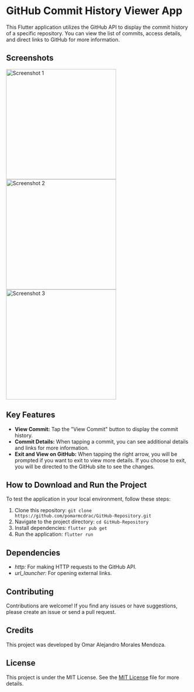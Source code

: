 # GitHub Commit History Viewer App

This Flutter application utilizes the GitHub API to display the commit history of a specific repository. You can view the list of commits, access details, and direct links to GitHub for more information.

## Screenshots

<img src="https://github.com/pomarmcdrac/GitHub-Repository/assets/99893187/64abd413-335f-4203-8fc9-0c484bcc285d" alt="Screenshot 1" width="300"/>
<img src="https://github.com/pomarmcdrac/GitHub-Repository/assets/99893187/25cd5efd-5742-4ff5-8f71-af87114381b7" alt="Screenshot 2" width="300"/>
<img src="https://github.com/pomarmcdrac/GitHub-Repository/assets/99893187/9f2da6ee-cfee-4140-8d13-94410fd6c8cd" alt="Screenshot 3" width="300"/>

## Key Features

- **View Commit:** Tap the "View Commit" button to display the commit history.
- **Commit Details:** When tapping a commit, you can see additional details and links for more information.
- **Exit and View on GitHub:** When tapping the right arrow, you will be prompted if you want to exit to view more details. If you choose to exit, you will be directed to the GitHub site to see the changes.

## How to Download and Run the Project

To test the application in your local environment, follow these steps:

1. Clone this repository: `git clone https://github.com/pomarmcdrac/GitHub-Repository.git`
2. Navigate to the project directory: `cd GitHub-Repository`
3. Install dependencies: `flutter pub get`
4. Run the application: `flutter run`

## Dependencies

- *http:* For making HTTP requests to the GitHub API.
- *url_launcher:* For opening external links.

## Contributing

Contributions are welcome! If you find any issues or have suggestions, please create an issue or send a pull request.

## Credits

This project was developed by Omar Alejandro Morales Mendoza.

## License

This project is under the MIT License. See the [MIT License](LICENSE) file for more details.
